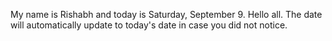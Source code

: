 My name is Rishabh and today is Saturday, September 9. Hello all. The date will automatically update to today's date in case you did not notice.
